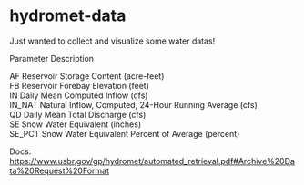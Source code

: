 # hydromet-data

Just wanted to collect and visualize some water datas!

 Parameter Description

 AF        Reservoir Storage Content (acre-feet)                               
 FB        Reservoir Forebay Elevation (feet)                                  
 IN        Daily Mean Computed Inflow (cfs)                                    
 IN_NAT    Natural Inflow, Computed, 24-Hour Running Average (cfs)             
 QD        Daily Mean Total Discharge (cfs)                                    
 SE        Snow Water Equivalent (inches)                                      
 SE_PCT    Snow Water Equivalent Percent of Average (percent)     

Docs: https://www.usbr.gov/gp/hydromet/automated_retrieval.pdf#Archive%20Data%20Request%20Format